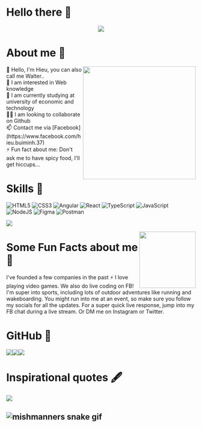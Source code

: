 # Hello there 👋

<div align='center'><img src="https://i.postimg.cc/nnMr1ydF/My-CV.png"/></div>

# About me 🔮
<img align="right" width="300" src="https://64.media.tumblr.com/0ef33bc5da2302250e8e957b5d82b1dd/dd627f1450762e3c-62/s640x960/a8b1ac295bc748f3541f0aed7a5a85a365794bd2.gif"/>
👋 Hello, I'm Hieu, you can also call me Walter..<br>
👀 I am interested in Web knowledge<br>
🌱 I am currently studying at university of economic and technology<br>
🐱‍👓 I am looking to collaborate on Github<br>
📫 Contact me via [Facebook](https://www.facebook.com/hieu.buiminh.37)<br>
⚡ Fun fact about me: Don't ask me to have spicy food, I'll get hiccups...
  

<!-- ## 🌐 Socials:
[![Facebook](https://img.shields.io/badge/Facebook-%231877F2.svg?logo=Facebook&logoColor=white)](https://facebook.com/https://www.facebook.com/hieu.buiminh.37) -->

# Skills 🥊
![HTML5](https://img.shields.io/badge/html5-%23E34F26.svg?style=for-the-badge&logo=html5&logoColor=white) ![CSS3](https://img.shields.io/badge/css3-%231572B6.svg?style=for-the-badge&logo=css3&logoColor=white) ![Angular](https://img.shields.io/badge/angular-%23DD0031.svg?style=for-the-badge&logo=angular&logoColor=white) ![React](https://img.shields.io/badge/react-%2320232a.svg?style=for-the-badge&logo=react&logoColor=%2361DAFB) ![TypeScript](https://img.shields.io/badge/typescript-%23007ACC.svg?style=for-the-badge&logo=typescript&logoColor=white) ![JavaScript](https://img.shields.io/badge/javascript-%23323330.svg?style=for-the-badge&logo=javascript&logoColor=%23F7DF1E) ![NodeJS](https://img.shields.io/badge/node.js-6DA55F?style=for-the-badge&logo=node.js&logoColor=white) 	![Figma](https://img.shields.io/badge/figma-%23F24E1E.svg?style=for-the-badge&logo=figma&logoColor=white) ![Postman](https://img.shields.io/badge/Postman-FF6C37?style=for-the-badge&logo=postman&logoColor=white)

[![](https://visitcount.itsvg.in/api?id=cowabunga888&icon=7&color=0)](https://visitcount.itsvg.in)

<img align="right" width="150" height="150" src="https://images-wixmp-ed30a86b8c4ca887773594c2.wixmp.com/f/5d0257a7-3486-47d1-9695-64179c3f1d58/dcynehy-e83e0655-6b56-40b3-8720-5dac5d35ff47.gif?token=eyJ0eXAiOiJKV1QiLCJhbGciOiJIUzI1NiJ9.eyJzdWIiOiJ1cm46YXBwOjdlMGQxODg5ODIyNjQzNzNhNWYwZDQxNWVhMGQyNmUwIiwiaXNzIjoidXJuOmFwcDo3ZTBkMTg4OTgyMjY0MzczYTVmMGQ0MTVlYTBkMjZlMCIsIm9iaiI6W1t7InBhdGgiOiJcL2ZcLzVkMDI1N2E3LTM0ODYtNDdkMS05Njk1LTY0MTc5YzNmMWQ1OFwvZGN5bmVoeS1lODNlMDY1NS02YjU2LTQwYjMtODcyMC01ZGFjNWQzNWZmNDcuZ2lmIn1dXSwiYXVkIjpbInVybjpzZXJ2aWNlOmZpbGUuZG93bmxvYWQiXX0.etw2OgGlWdBcmwQW8-WsipHomCVGWawK-i9sIOs3xtk"></a>
# Some Fun Facts about me 🤡
I've founded a few companies in the past :zap: I love playing video games. We also do live coding on FB! I'm super into sports, including lots of outdoor adventures like running and wakeboarding. You might run into me at an event, so make sure you follow my socials for all the updates. For a super quick live response, jump into my FB chat during a live stream. Or DM me on Instagram or Twitter.

# GitHub 📌
<!-- ![](https://github-readme-stats.vercel.app/api?username=cowabunga888&theme=tokyonight&hide_border=false&include_all_commits=false&count_private=false)<br/>
![](https://github-readme-streak-stats.herokuapp.com/?user=cowabunga888&theme=tokyonight&hide_border=false)<br/>
![](https://github-readme-stats.vercel.app/api/top-langs/?username=cowabunga888&theme=tokyonight&hide_border=false&include_all_commits=false&count_private=false&layout=compact) -->

<div align="center">
  <div style="display: flex;">
    <img src="https://github-readme-stats.vercel.app/api?username=cowabunga888&theme=tokyonight&hide_border=false&include_all_commits=false&count_private=false" />
    <img src="https://github-readme-streak-stats.herokuapp.com/?user=cowabunga888&theme=tokyonight&hide_border=false"/>
    <img src="https://github-readme-stats.vercel.app/api/top-langs/?username=cowabunga888&theme=tokyonight&hide_border=false&include_all_commits=false&count_private=false&layout=compact"/>
  </div>
</div>

# Inspirational quotes 🖋
<div align="center">
  <div style="display: flex;">
    <img src="https://quotes-github-readme.vercel.app/api?type=vetical&theme=merko" />
  </div>
</div>

![mishmanners snake gif](https://github.com/cowabunga888/Cowabunga888/blob/output/github-contribution-grid-snake.svg)
---

<!-- Proudly created with GPRM ( https://gprm.itsvg.in ) -->
